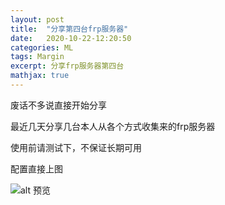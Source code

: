 ```yaml
---
layout: post
title:  "分享第四台frp服务器"
date:   2020-10-22-12:20:50
categories: ML
tags: Margin
excerpt: 分享frp服务器第四台
mathjax: true
---
```

废话不多说直接开始分享

最近几天分享几台本人从各个方式收集来的frp服务器

使用前请测试下，不保证长期可用

配置直接上图

![alt 预览](https://img13.360buyimg.com/ddimg/jfs/t1/137756/24/11808/205868/5f91614fEfc02acc6/aa033ca1e83eeb35.jpg)
